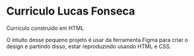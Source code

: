 # Curriculo Lucas Fonseca
Curriculo construido em HTML

O intuito desse pequeno projeto é usar da ferramenta Figma para criar o design e partindo disso, estar reproduzindo usando HTML e CSS.
